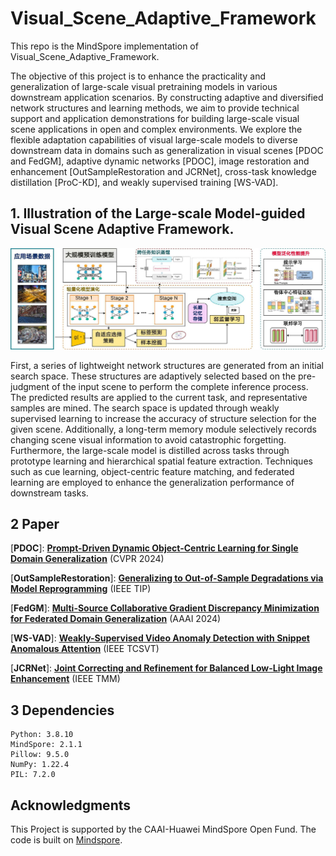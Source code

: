 # Visual_Scene_Adaptive_Framework
This repo is the MindSpore implementation of Visual_Scene_Adaptive_Framework. 

The objective of this project is to enhance the practicality and generalization of large-scale visual pretraining models in various downstream application scenarios. By constructing adaptive and diversified network structures and learning methods, we aim to provide technical support and application demonstrations for building large-scale visual scene applications in open and complex environments. We explore the flexible adaptation capabilities of visual large-scale models to diverse downstream data in domains such as generalization in visual scenes [PDOC and FedGM], adaptive dynamic networks [PDOC], image restoration and enhancement [OutSampleRestoration and JCRNet], cross-task knowledge distillation [ProC-KD], and weakly supervised training [WS-VAD]. 


## 1. Illustration of the Large-scale Model-guided Visual Scene Adaptive Framework. 

<p align="center">
    <img src='./framework.jpg' width=700/>
</p>

First, a series of lightweight network structures are generated from an initial search space. These structures are adaptively selected based on the pre-judgment of the input scene to perform the complete inference process. The predicted results are applied to the current task, and representative samples are mined. The search space is updated through weakly supervised learning to increase the accuracy of structure selection for the given scene. Additionally, a long-term memory module selectively records changing scene visual information to avoid catastrophic forgetting. Furthermore, the large-scale model is distilled across tasks through prototype learning and hierarchical spatial feature extraction. Techniques such as cue learning, object-centric feature matching, and federated learning are employed to enhance the generalization performance of downstream tasks.

## 2 Paper

[**PDOC**]: **[Prompt-Driven Dynamic Object-Centric Learning for Single Domain Generalization](http://arxiv.org/abs/2402.18447)** (CVPR 2024)

[**OutSampleRestoration**]: **[Generalizing to Out-of-Sample Degradations via Model Reprogramming](https://scholar.google.com.hk/citations?hl=zh-CN&user=mD3lO60AAAAJ&view_op=list_works&sortby=pubdate)** (IEEE TIP)

[**FedGM**]: **[Multi-Source Collaborative Gradient Discrepancy Minimization for Federated Domain Generalization](https://arxiv.org/abs/2401.10272)** (AAAI 2024)

[**WS-VAD**]: **[Weakly-Supervised Video Anomaly Detection with Snippet Anomalous Attention](https://ieeexplore.ieee.org/document/10381822)** (IEEE TCSVT)

[**JCRNet**]: **[Joint Correcting and Refinement for Balanced Low-Light Image Enhancement](https://ieeexplore.ieee.org/document/10376299)** (IEEE TMM)


## 3 Dependencies

	Python: 3.8.10
	MindSpore: 2.1.1
	Pillow: 9.5.0
	NumPy: 1.22.4
	PIL: 7.2.0

## Acknowledgments
This Project is supported by the CAAI-Huawei MindSpore Open Fund. The code is built on [Mindspore](https://www.mindspore.cn/).